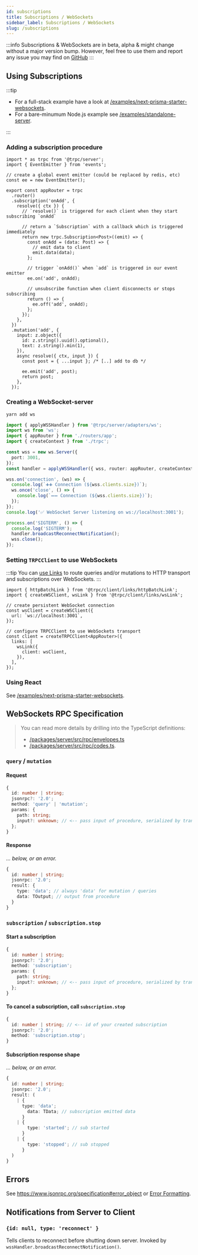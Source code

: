 ```yaml
---
id: subscriptions
title: Subscriptions / WebSockets
sidebar_label: Subscriptions / WebSockets
slug: /subscriptions
---
```


:::info
Subscriptions & WebSockets are in beta, alpha & might change without a major version bump. However, feel free to use them and report any issue you may find on [GitHub](https://github.com/trpc/trpc)
:::

## Using Subscriptions

:::tip

- For a full-stack example have a look at [/examples/next-prisma-starter-websockets](https://github.com/trpc/examples-next-prisma-starter-websockets).
- For a bare-minumum Node.js example see [/examples/standalone-server](https://github.com/trpc/trpc/tree/main/examples/standalone-server).

:::

### Adding a subscription procedure

```tsx title='server/router.ts'
import * as trpc from '@trpc/server';
import { EventEmitter } from 'events';

// create a global event emitter (could be replaced by redis, etc)
const ee = new EventEmitter();

export const appRouter = trpc
  .router()
  .subscription('onAdd', {
    resolve({ ctx }) {
      // `resolve()` is triggered for each client when they start subscribing `onAdd`

      // return a `Subscription` with a callback which is triggered immediately
      return new trpc.Subscription<Post>((emit) => {
        const onAdd = (data: Post) => {
          // emit data to client
          emit.data(data);
        };

        // trigger `onAdd()` when `add` is triggered in our event emitter
        ee.on('add', onAdd);

        // unsubscribe function when client disconnects or stops subscribing
        return () => {
          ee.off('add', onAdd);
        };
      });
    },
  })
  .mutation('add', {
    input: z.object({
      id: z.string().uuid().optional(),
      text: z.string().min(1),
    }),
    async resolve({ ctx, input }) {
      const post = { ...input }; /* [..] add to db */

      ee.emit('add', post);
      return post;
    },
  });
```

### Creating a WebSocket-server

```bash
yarn add ws
```

```ts title='server/wsServer.ts'
import { applyWSSHandler } from '@trpc/server/adapters/ws';
import ws from 'ws';
import { appRouter } from './routers/app';
import { createContext } from './trpc';

const wss = new ws.Server({
  port: 3001,
});
const handler = applyWSSHandler({ wss, router: appRouter, createContext });

wss.on('connection', (ws) => {
  console.log(`➕➕ Connection (${wss.clients.size})`);
  ws.once('close', () => {
    console.log(`➖➖ Connection (${wss.clients.size})`);
  });
});
console.log('✅ WebSocket Server listening on ws://localhost:3001');

process.on('SIGTERM', () => {
  console.log('SIGTERM');
  handler.broadcastReconnectNotification();
  wss.close();
});
```

### Setting `TRPCClient` to use WebSockets

:::tip
You can [use Links](../client/links.md) to route queries and/or mutations to HTTP transport and subscriptions over WebSockets.
:::

```tsx title='client.ts'
import { httpBatchLink } from '@trpc/client/links/httpBatchLink';
import { createWSClient, wsLink } from '@trpc/client/links/wsLink';

// create persistent WebSocket connection
const wsClient = createWSClient({
  url: `ws://localhost:3001`,
});

// configure TRPCClient to use WebSockets transport
const client = createTRPCClient<AppRouter>({
  links: [
    wsLink({
      client: wsClient,
    }),
  ],
});
```

### Using React

See [/examples/next-prisma-starter-websockets](https://github.com/trpc/examples-next-prisma-starter-websockets).

## WebSockets RPC Specification

> You can read more details by drilling into the TypeScript definitions:
>
> - [/packages/server/src/rpc/envelopes.ts](https://github.com/trpc/trpc/tree/main/packages/server/src/rpc/envelopes.ts)
> - [/packages/server/src/rpc/codes.ts](https://github.com/trpc/trpc/tree/main/packages/server/src/rpc/codes.ts).

### `query` / `mutation`

#### Request

```ts
{
  id: number | string;
  jsonrpc?: '2.0';
  method: 'query' | 'mutation';
  params: {
    path: string;
    input?: unknown; // <-- pass input of procedure, serialized by transformer
  };
}
```

#### Response

_... below, or an error._

```ts
{
  id: number | string;
  jsonrpc: '2.0';
  result: {
    type: 'data'; // always 'data' for mutation / queries
    data: TOutput; // output from procedure
  }
}
```

### `subscription` / `subscription.stop`

#### Start a subscription

```ts
{
  id: number | string;
  jsonrpc?: '2.0';
  method: 'subscription';
  params: {
    path: string;
    input?: unknown; // <-- pass input of procedure, serialized by transformer
  };
}
```

#### To cancel a subscription, call `subscription.stop`

```ts
{
  id: number | string; // <-- id of your created subscription
  jsonrpc?: '2.0';
  method: 'subscription.stop';
}
```

#### Subscription response shape

_... below, or an error._

```ts
{
  id: number | string;
  jsonrpc: '2.0';
  result: (
    | {
      type: 'data';
        data: TData; // subscription emitted data
      }
    | {
        type: 'started'; // sub started
      }
    | {
        type: 'stopped'; // sub stopped
      }
  )
}
```

## Errors

See https://www.jsonrpc.org/specification#error_object or [Error Formatting](../server/error-formatting.md).

## Notifications from Server to Client

### `{id: null, type: 'reconnect' }`

Tells clients to reconnect before shutting down server. Invoked by `wssHandler.broadcastReconnectNotification()`.
